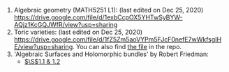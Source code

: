 1. Algebraic geometry (MATH5251 L1): (last edited on Dec 25, 2020) https://drive.google.com/file/d/1exbCcpOX5YHTwSyBYW-AQjz1KcGQJWfR/view?usp=sharing
2. Toric varieties: (last edited on Dec 25, 2020) https://drive.google.com/file/d/1fZ5Zm5aoVYPm5FJcF0nefE7wWkfsgIHE/view?usp=sharing. You can also find [the file](https://github.com/Catta-pilosa/Notebooks/blob/main/Note%20on%20Toric%20Varieties.pdf) in the repo.
3. 'Algebraic Surfaces and Holomorphic bundles' by Robert Friedman: 
   - [$\S$1.1 & 1.2](https://github.com/Catta-pilosa/Notebooks/blob/main/Note%20on%20Friedman/Friedman%201.1-1.2.pdf)
